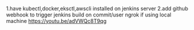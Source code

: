 1.have kubectl,docker,eksctl,awscli installed on jenkins server
2.add github webhook to trigger jenkins build on commit/user ngrok if using local machine https://youtu.be/adVWQc8T9qg
